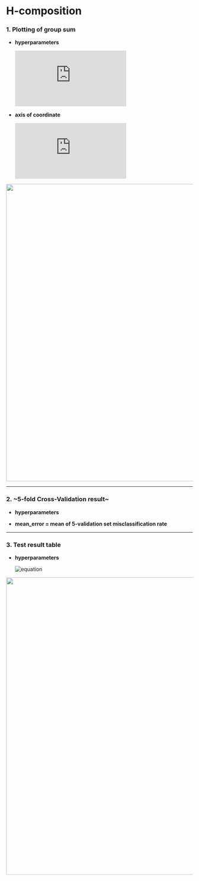 # H-composition

### **1. Plotting of group sum**




- **hyperparameters**

  ![equation](https://latex.codecogs.com/gif.latex?%5Cfn_cs%20%5Csmall%20%5Clambda_%7B1%7D%20%3D%200.05%2C%5Cquad%20%5Clambda_%7B2%7D%20%3D%20seq%2810%5E%7B-3%7D%2C%20%5C%2C%2010%5E%7B-1%7D%2C%5C%2C%20length.out%20%3D%2020%29)
- **axis of coordinate**
 
  ![equation](https://latex.codecogs.com/gif.latex?%5Cfn_cs%20%5Csmall%20x%20%3A%20%5Cfrac%7B1%7D%7B%5Clambda_%7B2%7D%7D%2C%20%5Cquad%20y%20%3A%20group%20%5C%2C%5C%2C%20sum)

<img width = "800" height = '800' src = https://user-images.githubusercontent.com/37679460/48176644-6bcaa200-e354-11e8-9508-d959d8fbc21e.png>


-----------------------------------


### **2. ~5-fold Cross-Validation result~**




- **hyperparameters**


- **mean_error = mean of 5-validation set misclassification rate**
-------------------------------------


### **3. Test result table**




- **hyperparameters**

  ![equation](https://latex.codecogs.com/gif.latex?\fn_cs&space;\lambda_{1}&space;=&space;1.053105)

<img width = "600" height = '800' src = https://user-images.githubusercontent.com/37679460/49022933-6802a080-f1d9-11e8-9ad1-a63e94861576.png>


